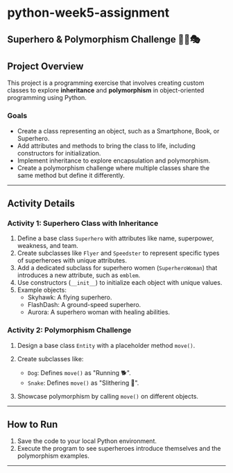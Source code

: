 # python-week5-assignment
 
 ## Superhero & Polymorphism Challenge 🦸‍♀️🎭

## Project Overview

This project is a programming exercise that involves creating custom classes to explore **inheritance** and **polymorphism** in object-oriented programming using Python.

### Goals
- Create a class representing an object, such as a Smartphone, Book, or Superhero.
- Add attributes and methods to bring the class to life, including constructors for initialization.
- Implement inheritance to explore encapsulation and polymorphism.
- Create a polymorphism challenge where multiple classes share the same method but define it differently.

---

## Activity Details

### Activity 1: Superhero Class with Inheritance
1. Define a base class `Superhero` with attributes like name, superpower, weakness, and team.
2. Create subclasses like `Flyer` and `Speedster` to represent specific types of superheroes with unique attributes.
3. Add a dedicated subclass for superhero women (`SuperheroWoman`) that introduces a new attribute, such as `emblem`.
4. Use constructors (`__init__`) to initialize each object with unique values.
5. Example objects:
    - Skyhawk: A flying superhero.
    - FlashDash: A ground-speed superhero.
    - Aurora: A superhero woman with healing abilities.

### Activity 2: Polymorphism Challenge
1. Design a base class `Entity` with a placeholder method `move()`.
2. Create subclasses like:
    
    - `Dog`: Defines `move()` as "Running 🐕".
    - `Snake`: Defines `move()` as "Slithering 🐍".
3. Showcase polymorphism by calling `move()` on different objects.

---

## How to Run
1. Save the code to your local Python environment.
2. Execute the program to see superheroes introduce themselves and the polymorphism examples.

---

